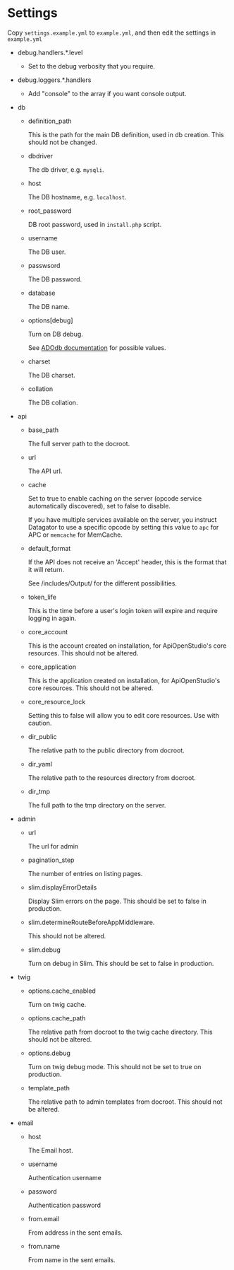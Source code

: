 Settings
========

Copy ```settings.example.yml``` to ```example.yml```, and then edit the settings in ```example.yml```

- debug.handlers.*.level

    - Set to the debug verbosity that you require.

- debug.loggers.*.handlers

    - Add "console" to the array if you want console output.

- db

    - definition_path

        This is the path for the main DB definition, used in db creation. This should not be changed.

    - dbdriver

        The db driver, e.g. ```mysqli```.

    - host

        The DB hostname, e.g. ```localhost```.

    - root_password

        DB root password, used in ```install.php``` script.

    - username

        The DB user.

    - passwsord

        The DB password.

    - database

        The DB name.

    - options[debug]

        Turn on DB debug.
        
        See [ADOdb documentation](http://phplens.com/lens/adodb/docs-adodb.htm) for possible values.

    - charset

        The DB charset.

    - collation

        The DB collation.

- api

    - base_path

        The full server path to the docroot.

    - url

        The API url.

    - cache

        Set to true to enable caching on the server (opcode service automatically discovered), set to false to disable.
        
        If you have multiple services available on the server, you instruct Datagator to use a specific opcode by setting this value to ```apc``` for APC or ```memcache``` for MemCache.

    - default_format

        If the API does not receive an 'Accept' header, this is the format that it will return.
        
        See /includes/Output/ for the different possibilities.

    - token_life

        This is the time before a user's login token will expire and require logging in again.

    - core_account

        This is the account created on installation, for ApiOpenStudio's core resources. This should not be altered.

    - core_application

        This is the application created on installation, for ApiOpenStudio's core resources. This should not be altered.

    - core_resource_lock

        Setting this to false will allow you to edit core resources. Use with caution.

    - dir_public

        The relative path to the public directory from docroot.

    - dir_yaml

        The relative path to the resources directory from docroot.

    - dir_tmp

      The full path to the tmp directory on the server.

- admin

    - url

        The url for admin

    - pagination_step

        The number of entries on listing pages.

    - slim.displayErrorDetails

        Display Slim errors on the page. This should be set to false in production.

    - slim.determineRouteBeforeAppMiddleware.

        This should not be altered.

    - slim.debug

        Turn on debug in Slim. This should be set to false in production.

- twig

    - options.cache_enabled

        Turn on twig cache.

    - options.cache_path

        The relative path from docroot to the twig cache directory. This should not be altered.

    - options.debug

        Turn on twig debug mode. This should not be set to true on production.

    - template_path

        The relative path to admin templates from docroot. This should not be altered.

- email

    -   host
        
        The Email host.
        
    - username
    
        Authentication username
        
    - password
    
        Authentication password
    
    - from.email
    
        From address in the sent emails.
    
    - from.name
    
        From name in the sent emails.
